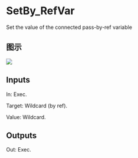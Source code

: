 # SetBy_RefVar

Set the value of the connected pass-by-ref variable

## 图示

![]($-20221218-21231981.png)

## Inputs

In: Exec.

Target: Wildcard (by ref).

Value: Wildcard.  

## Outputs

Out: Exec.

